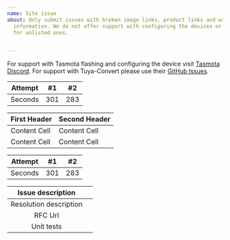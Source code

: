 ```yaml
---
name: Site issue
about: Only submit issues with broken image links, product links and wrong template
  information. We do not offer support with configuring the devices or creating templates
  for unlisted ones.


---
```


For support with Tasmota flashing and configuring the device visit [Tasmota Discord](https://discord.gg/Ks2Kzd4).
For support with Tuya-Convert please use their [GitHub Issues](https://github.com/ct-Open-Source/tuya-convert/issues).

Attempt | #1 | #2
--- | --- | --- |
Seconds | 301 | 283


| First Header  | Second Header |
| ------------- | ------------- |
| Content Cell  | Content Cell  |
| Content Cell  | Content Cell  |

| Attempt | #1  | #2  |
| :-----: | :-: | :-: |
| Seconds | 301 | 283 |



| Issue description |    |
|  :-----:  | :-----: |
| Resolution description |     |
| RFC Url |     |
| Unit tests |     |

